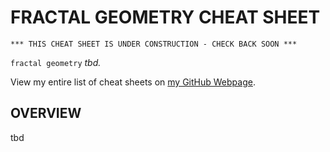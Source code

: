 # FRACTAL GEOMETRY CHEAT SHEET

```
*** THIS CHEAT SHEET IS UNDER CONSTRUCTION - CHECK BACK SOON ***
```

`fractal geometry` _tbd._

View my entire list of cheat sheets on
[my GitHub Webpage](https://jeffdecola.github.io/my-cheat-sheets/).

## OVERVIEW

tbd
